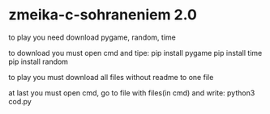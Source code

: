 # zmeika-c-sohraneniem 2.0
to play you need download pygame, random, time

to download you must open cmd and tipe:
pip install pygame
pip install time
pip install random


to play you must download all files without readme to one file


at last you must open cmd, go to file with files(in cmd) and write:
python3 cod.py
